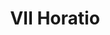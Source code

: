 ---
title: VII Horatio

mediaPath: /videos/O_03_PPM-1856-1080p.mp4
mediaPosition:  [296299.6866396207,4633633.6146786995,130.17635778273052]
mediaRotation:  [0.5796498791218397,0.42981574855569576,0.41234554762762754,0.556089551492577]
mediaScale: 1
cameraFOV: 69.46

cameraPosition:  [296303.12847069517,4633632.569925356,130.02706175020884]
cameraTarget:  [296287.35341160384,4633637.358378181,130.7113352325999]


animationEntry: 2000
---